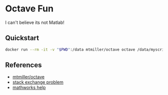 Octave Fun
===
I can't believe its not Matlab!

## Quickstart
```bash
docker run --rm -it -v "$PWD":/data mtmiller/octave octave /data/myscript.m
```

## References
* [mtmiller/octave](https://hub.docker.com/r/mtmiller/octave)
* [stack exchange problem](https://dsp.stackexchange.com/questions/41556/matlab-phase-of-2d-rectangular-pulses-fourier-transform)
* [mathworks help](https://www.mathworks.com/help/matlab/math/two-dimensional-fft.html)
